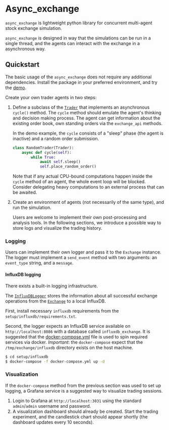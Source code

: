# Async_exchange

`async_exchange` is lightweight python library for concurrent multi-agent stock exchange simulation.

`async_exchange` is designed in way that the simulations can be run in a single thread, and the agents can interact with the exchange in a asynchronous way.

## Quickstart

The basic usage of the `async_exchange` does not require any additional dependencies.
Install the package in your preferred environment, and try the [demo](demos/run_exchange.py).

Create your own trader agents in two steps:

1. Define a subclass of the [`Trader`](async_exchange/trader.py) that implements an asynchronous  `cycle()` method.
  The `cycle` method should emulate the agent's thinking and decision making process.
  The agent can get information about the existing order book, own standing orders via the `exchange_api` methods.

    In the demo example, the `cycle` consists of a "sleep" phase (the agent is inactive) and a random order submission.

    ```python
    class RandomTrader(Trader):
        async def cycle(self):
            while True:
                await self.sleep()
                self.place_random_order()
    ```
  
    Note that if any actual CPU-bound computations happen inside the `cycle` method of an agent, the whole event loop will be blocked.
    Consider delegating heavy computations to an external process that can be awaited.

2. Create an environment of agents (not necessarily of the same type), and run the simulation.

    Users are welcome to implement their own post-processing and analysis tools.
    In the following sections, we introduce a possible way to store logs and visualize the trading history.

### Logging

Users can implement their own logger and pass it to the `Exchange` instance.
The logger must implement a `send_event` method with two arguments: an `event_type` string, and a `message`.

#### InfluxDB logging

There exists a built-in logging infrastructure.

The [`InfluxDBLogger`](async_exchange/logging/influxdb_logger.py) stores the information about all successful exchange operations from the [`Exchange`](async_exchange/exchange.py) to a local InfluxDB.

First, install necessary `influxdb` requirements from the `setup/influxdb/requirements.txt`.

Second, the logger expects an InfluxDB service available on `http://localhost:8086` with a database called `influxdb_exchange`.
It is suggested that the [docker-compose.yml](setup/influxdb/docker-compose.yml) file is used to spin required services via docker.
*Important*: the `docker-compose` expect that the `/tmp/exchange/influxdb`  directory exists on the host machine.
```sh
$ cd setup/influxdb
$ docker-compose -f docker-compose.yml up -d
```

### Visualization

If the `docker-compose` method from the previous section was used to set up logging, a Grafana service is a suggested way to visualize trading sessions.

1. Login to Grafana at `http://localhost:3031` using the standard `admin`/`admin` username and password.
2. A visualization dashboard should already be created.
   Start the trading experiment, and the candlestick chart should appear shortly (the dashboard updates every 10 seconds).
